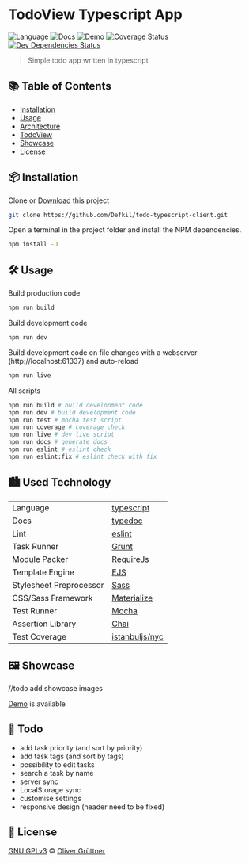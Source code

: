 # TodoView Typescript App
[![Language](https://img.shields.io/badge/language-typescript-blue.svg)](https://www.typescriptlang.org/)
[![Docs](https://badgen.net/badge/docs/online/blue)](https://defkil.github.io/todo-typescript-client/main/docs/)
[![Demo](https://img.shields.io/static/v1?label=demo&color=blue&message=online)](https://defkil.github.io/todo-typescript-client/main/)
[![Coverage Status](https://coveralls.io/repos/github/Defkil/todo-typescript-client/badge.svg?branch=main)](https://coveralls.io/github/Defkil/todo-typescript-client?branch=main)
[![Dev Dependencies Status](https://david-dm.org/defkil/todo-typescript-client/dev-status.svg)](https://david-dm.org/defkil/todo-typescript-client?type=dev)
> Simple todo app written in typescript

## :books: Table of Contents
- [Installation](#package-installation)
- [Usage](#hammer_and_wrench-usage)
- [Architecture](#cityscape-used-technology)
- [TodoView](#memo-todo)
- [Showcase](#framed_picture-showcase)
- [License](#scroll-license)

## :package: Installation
Clone or [Download](https://github.com/Defkil/todo-typescript-client/archive/main.zip) this project
```sh
git clone https://github.com/Defkil/todo-typescript-client.git
```
Open a terminal in the project folder and install the NPM dependencies.
```sh
npm install -D
```

## :hammer_and_wrench: Usage
Build production code
```sh
npm run build
```
Build development code
```sh
npm run dev
```
Build development code on file changes with a webserver (http://localhost:61337) and auto-reload
```sh
npm run live
```
All scripts
```sh
npm run build # build development code
npm run dev # build development code
npm run test # mocha test script
npm run coverage # coverage check
npm run live # dev live script
npm run docs # generate docs
npm run eslint # eslint check
npm run eslint:fix # eslint check with fix
```

## :cityscape: Used Technology
| | |
|:--------------|:-------------|
|Language|[typescript](https://www.typescriptlang.org/)|
|Docs|[typedoc](https://typedoc.org/)|
|Lint|[eslint](https://eslint.org/)|
|Task Runner|[Grunt](https://gruntjs.com/)|
|Module Packer|[RequireJs](https://requirejs.org/)|
|Template Engine|[EJS](https://ejs.co/)|
|Stylesheet Preprocessor|[Sass](https://sass-lang.com/)|
|CSS/Sass Framework|[Materialize](https://materializecss.com/)|
|Test Runner|[Mocha](https://mochajs.org/)|
|Assertion Library|[Chai](https://www.chaijs.com/)|
|Test Coverage|[istanbuljs/nyc](https://github.com/istanbuljs/nyc)|

## :framed_picture: Showcase
//todo add showcase images

[Demo](https://img.shields.io/static/v1?label=demo&color=blue&message=online) is available

## :memo: Todo
- add task priority (and sort by priority)
- add task tags (and sort by tags)
- possibility to edit tasks
- search a task by name
- server sync
- LocalStorage sync
- customise settings
- responsive design (header need to be fixed)

## :scroll: License
[GNU GPLv3](LICENSE) © [Oliver Grüttner](https://github.com/defkil/)
